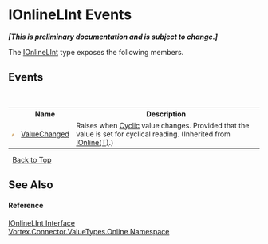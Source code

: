 # IOnlineLInt Events
 _**\[This is preliminary documentation and is subject to change.\]**_

The <a href="T_Vortex_Connector_ValueTypes_Online_IOnlineLInt.md">IOnlineLInt</a> type exposes the following members.


## Events
&nbsp;<table><tr><th></th><th>Name</th><th>Description</th></tr><tr><td>![Public event](media/pubevent.gif "Public event")</td><td><a href="E_Vortex_Connector_ValueTypes_Online_IOnline_1_ValueChanged.md">ValueChanged</a></td><td>
Raises when <a href="P_Vortex_Connector_ValueTypes_Online_IOnline_1_Cyclic.md">Cyclic</a> value changes. Provided that the value is set for cyclical reading.
 (Inherited from <a href="T_Vortex_Connector_ValueTypes_Online_IOnline_1.md">IOnline(T)</a>.)</td></tr></table>&nbsp;
<a href="#ionlinelint-events">Back to Top</a>

## See Also


#### Reference
<a href="T_Vortex_Connector_ValueTypes_Online_IOnlineLInt.md">IOnlineLInt Interface</a><br /><a href="N_Vortex_Connector_ValueTypes_Online.md">Vortex.Connector.ValueTypes.Online Namespace</a><br />